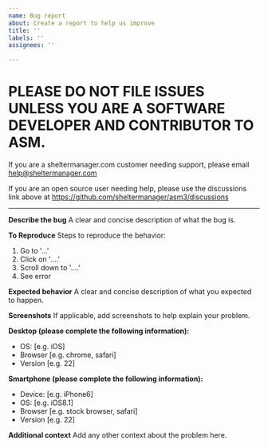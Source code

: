 ```yaml
---
name: Bug report
about: Create a report to help us improve
title: ''
labels: ''
assignees: ''

---
```


# PLEASE DO NOT FILE ISSUES UNLESS YOU ARE A SOFTWARE DEVELOPER AND CONTRIBUTOR TO ASM.

If you are a sheltermanager.com customer needing support, please email help@sheltermanager.com

If you are an open source user needing help, please use the discussions link above at https://github.com/sheltermanager/asm3/discussions

----------------------------------------------------


**Describe the bug**
A clear and concise description of what the bug is.

**To Reproduce**
Steps to reproduce the behavior:
1. Go to '...'
2. Click on '....'
3. Scroll down to '....'
4. See error

**Expected behavior**
A clear and concise description of what you expected to happen.

**Screenshots**
If applicable, add screenshots to help explain your problem.

**Desktop (please complete the following information):**
 - OS: [e.g. iOS]
 - Browser [e.g. chrome, safari]
 - Version [e.g. 22]

**Smartphone (please complete the following information):**
 - Device: [e.g. iPhone6]
 - OS: [e.g. iOS8.1]
 - Browser [e.g. stock browser, safari]
 - Version [e.g. 22]

**Additional context**
Add any other context about the problem here.
